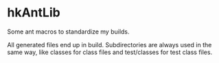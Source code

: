 # hkAntLib
Some ant macros to standardize my builds.

All generated files end up in build.
Subdirectories are always used in the same way, like classes for class files and test/classes for test class files.

